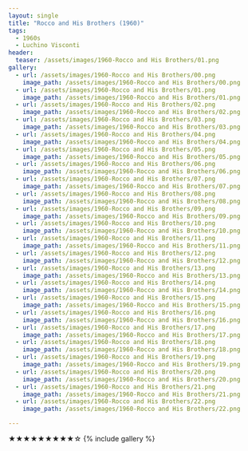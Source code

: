 ```yaml
---
layout: single
title: "Rocco and His Brothers (1960)"
tags:
  - 1960s 
  - Luchino Visconti
header:
  teaser: /assets/images/1960-Rocco and His Brothers/01.png
gallery:
  - url: /assets/images/1960-Rocco and His Brothers/00.png
    image_path: /assets/images/1960-Rocco and His Brothers/00.png  
  - url: /assets/images/1960-Rocco and His Brothers/01.png
    image_path: /assets/images/1960-Rocco and His Brothers/01.png
  - url: /assets/images/1960-Rocco and His Brothers/02.png
    image_path: /assets/images/1960-Rocco and His Brothers/02.png
  - url: /assets/images/1960-Rocco and His Brothers/03.png
    image_path: /assets/images/1960-Rocco and His Brothers/03.png
  - url: /assets/images/1960-Rocco and His Brothers/04.png
    image_path: /assets/images/1960-Rocco and His Brothers/04.png
  - url: /assets/images/1960-Rocco and His Brothers/05.png
    image_path: /assets/images/1960-Rocco and His Brothers/05.png
  - url: /assets/images/1960-Rocco and His Brothers/06.png
    image_path: /assets/images/1960-Rocco and His Brothers/06.png
  - url: /assets/images/1960-Rocco and His Brothers/07.png
    image_path: /assets/images/1960-Rocco and His Brothers/07.png
  - url: /assets/images/1960-Rocco and His Brothers/08.png
    image_path: /assets/images/1960-Rocco and His Brothers/08.png
  - url: /assets/images/1960-Rocco and His Brothers/09.png
    image_path: /assets/images/1960-Rocco and His Brothers/09.png
  - url: /assets/images/1960-Rocco and His Brothers/10.png
    image_path: /assets/images/1960-Rocco and His Brothers/10.png
  - url: /assets/images/1960-Rocco and His Brothers/11.png
    image_path: /assets/images/1960-Rocco and His Brothers/11.png
  - url: /assets/images/1960-Rocco and His Brothers/12.png
    image_path: /assets/images/1960-Rocco and His Brothers/12.png
  - url: /assets/images/1960-Rocco and His Brothers/13.png
    image_path: /assets/images/1960-Rocco and His Brothers/13.png
  - url: /assets/images/1960-Rocco and His Brothers/14.png
    image_path: /assets/images/1960-Rocco and His Brothers/14.png
  - url: /assets/images/1960-Rocco and His Brothers/15.png
    image_path: /assets/images/1960-Rocco and His Brothers/15.png
  - url: /assets/images/1960-Rocco and His Brothers/16.png
    image_path: /assets/images/1960-Rocco and His Brothers/16.png
  - url: /assets/images/1960-Rocco and His Brothers/17.png
    image_path: /assets/images/1960-Rocco and His Brothers/17.png
  - url: /assets/images/1960-Rocco and His Brothers/18.png
    image_path: /assets/images/1960-Rocco and His Brothers/18.png
  - url: /assets/images/1960-Rocco and His Brothers/19.png
    image_path: /assets/images/1960-Rocco and His Brothers/19.png
  - url: /assets/images/1960-Rocco and His Brothers/20.png
    image_path: /assets/images/1960-Rocco and His Brothers/20.png
  - url: /assets/images/1960-Rocco and His Brothers/21.png
    image_path: /assets/images/1960-Rocco and His Brothers/21.png
  - url: /assets/images/1960-Rocco and His Brothers/22.png
    image_path: /assets/images/1960-Rocco and His Brothers/22.png

---
```

★★★★★★★★★☆
{% include gallery %}
